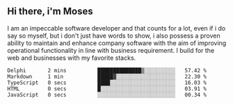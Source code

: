 ## Hi there, i'm Moses

I am an impeccable software developer and that counts for a lot, even if i do say so myself, but i don't just have words to show, i also possess a proven ability to maintain and enhance company software with the aim of improving operational functionality in line with business requirement. I build for the web and businesses with my favorite stacks.
<!--START_SECTION:waka-->

```text
Delphi       2 mins          ██████████████▒░░░░░░░░░░   57.42 %
Markdown     1 min           █████▓░░░░░░░░░░░░░░░░░░░   22.30 %
TypeScript   0 secs          ████░░░░░░░░░░░░░░░░░░░░░   16.03 %
HTML         0 secs          █░░░░░░░░░░░░░░░░░░░░░░░░   03.91 %
JavaScript   0 secs          ░░░░░░░░░░░░░░░░░░░░░░░░░   00.34 %
```

<!--END_SECTION:waka-->
